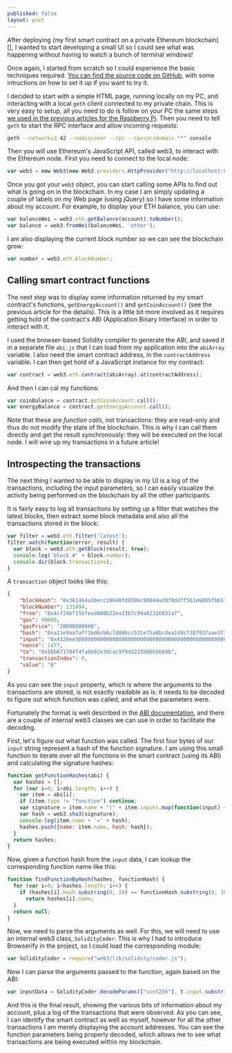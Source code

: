 ```yaml
---
published: false
layout: post
---
```

After deploying (my first smart contract on a private Ethereum blockchain)[], I wanted to start developing a small UI so I could see what was happening without having to watch a bunch of terminal windows!

Once again, I started from scratch so I could experience the basic techniques required. [You can find the source code on GitHub](https://github.com/tomconte/solarchain-dashboard), with some intructions on how to set it up if you want to try it.

I decided to start with a simple HTML page, running locally on my PC, and interacting with a local `geth` client connected to my private chain. This is very easy to setup, all you need to do is follow on your PC the same steps [we used in the previous articles for the Raspberry Pi](http://hypernephelist.com/2016/05/30/deploying-a-private-Ethereum-blockchain.html). Then you need to tell `geth` to start the RPC interface and allow incoming requests:

``` sh
geth --networkid 42 --nodiscover --rpc --rpccorsdomain "*" console
```

Then you will use Ethereum's JavaScript API, called web3, to interact with the Ethereum node. First you need to connect to the local node:

``` javascript
var web3 = new Web3(new Web3.providers.HttpProvider("http://localhost:8545"));
```

Once you got your `web3` object, you can start calling some APIs to find out what is going on in the blockchain. In my case I am simply updating a couple of labels on my Web page (using jQuery) so I have some information about my account. For example, to display your ETH balance, you can use:

``` javascript
var balanceWei = web3.eth.getBalance(account).toNumber();
var balance = web3.fromWei(balanceWei, 'ether');
```

I am also displaying the current block number so we can see the blockchain grow:

``` javascript
var number = web3.eth.blockNumber;
```

## Calling smart contract functions

The next step was to display some information returned by my smart contract's functions, `getEnergyAccount()` and `getCoinAccount()` (see the previous article for the details). This is a little bit more involved as it requires getting hold of the contract's ABI (Application Binary Interface) in order to interact with it.

I used the browser-based Solidity compiler to generate the ABI, and saved it in a separate file `abi.js` that I can load from my application into the `abiArray` variable. I also need the smart contract address, in the `contractAddress` variable. I can then get hold of a JavaScript instance for my contract:

``` javascript
var contract = web3.eth.contract(abiArray).at(contractAddress);
```

And then I can cal my functions:

``` javascript
var coinBalance = contract.getCoinAccount.call();
var energyBalance = contract.getEnergyAccount.call();
```

Note that these are *function calls*, not transactions: they are read-only and thus do not modify the state of the blockchain. This is why I can call them directly and get the result synchronously: they will be executed on the local node. I will wire up my transactions in a future article!

## Introspecting the transactions

The next thing I wanted to be able to display in my UI is a log of the transactions, including the input parameters, so I can easily visualize the activity being performed on the blockchain by all the other participants.

It is fairly easy to log all transactions by setting up a filter that watches the latest blocks, then extract some block metadata and also all the transactions stored in the block:


``` javascript
var filter = web3.eth.filter('latest');
filter.watch(function(error, result) {
  var block = web3.eth.getBlock(result, true);
  console.log('block #' + block.number);
  console.dir(block.transactions);
}
```
  
A `transaction` object looks like this:

``` json
{
	"blockHash": "0x361464a30ecc10640fd859bc90844a30f0ddff561e6805fb657aff0567da7b4f",
	"blockNumber": 131494,
	"from": "0x4cf24bf15bfead008b22ea33b7c99a82326031a7",
	"gas": 90000,
	"gasPrice": "20000000000",
	"hash": "0xa11e9aa7aff1bd6cb6c7d886cc531e75a8bcdea1ddcf387937aae3f3a0addb20",
	"input": "0x4326ee36000000000000000000000000000000000000000000000000000000000000034b",
	"nonce": 1477,
	"to": "0x58b671784f4fa6b02e3dcac9f9dd215b66b5669b",
	"transactionIndex": 0,
	"value": "0"
}
```

As you can see the `input` property, which is where the arguments to the transactions are stored, is not exactly readable as is: it needs to be decoded to figure out which function was called, and what the parameters were.

Fortunately the format is well described in the [ABI documentation](https://github.com/ethereum/wiki/wiki/Ethereum-Contract-ABI), and there are a couple of internal web3 classes we can use in order to facilitate the decoding.

First, let's figure out what function was called. The first four bytes of our `input` string represent a hash of the function signature. I am using this small function to iterate over all the functions in the smart contract (using its ABI) and calculating the signature hashes:

``` javascript
function getFunctionHashes(abi) {
  var hashes = [];
  for (var i=0; i<abi.length; i++) {
    var item = abi[i];
    if (item.type != "function") continue;
    var signature = item.name + "(" + item.inputs.map(function(input) {return input.type;}).join(",") + ")";
    var hash = web3.sha3(signature);
    console.log(item.name + '=' + hash);
    hashes.push({name: item.name, hash: hash});
  }
  return hashes;
}
``` 

Now, given a function hash from the `input` data, I can lookup the corresponding function name like this:

``` javascript
function findFunctionByHash(hashes, functionHash) {
  for (var i=0; i<hashes.length; i++) {
    if (hashes[i].hash.substring(0, 10) == functionHash.substring(0, 10))
      return hashes[i].name;
  }
  return null;
}
```

Now, we need to parse the arguments as well. For this, we will need to use an internal web3 class, `SolidityCoder`. This is why I had to introduce Browserify in the project, so I could load the corresponding module:

``` javascript
var SolidityCoder = require("web3/lib/solidity/coder.js");
```

Now I can parse the arguments passed to the function, again based on the ABI:

``` javascript
var inputData = SolidityCoder.decodeParams(["uint256"], t.input.substring(10));
```

And this is the final result, showing the various bits of information about my account, plus a log of the transactions that were observed. As you can see, I can identify the smart contract as well as myself, however for all the other transactions I am merely displaying the account addresses. You can see the function parameters being properly decoded, which allows me to see what transactions are being executed within my blockchain.
